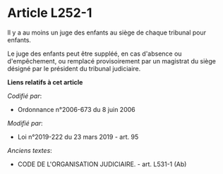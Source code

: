 # Article L252-1

Il y a au moins un juge des enfants au siège de chaque tribunal pour enfants. 

Le juge des enfants peut être suppléé, en cas d'absence ou d'empêchement, ou remplacé provisoirement par un magistrat du
siège désigné par le président du tribunal  judiciaire.

**Liens relatifs à cet article**

_Codifié par_:

  - Ordonnance n°2006-673 du 8 juin 2006

_Modifié par_:

  - Loi n°2019-222 du 23 mars 2019 - art. 95

_Anciens textes_:

  - CODE DE L'ORGANISATION JUDICIAIRE. - art. L531-1 (Ab)
